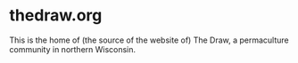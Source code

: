# thedraw.org

This is the home of (the source of the website of) The Draw, a permaculture community in northern Wisconsin.
